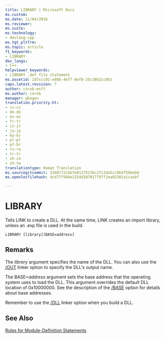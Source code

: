 ```yaml
---
title: LIBRARY | Microsoft Docs
ms.custom: 
ms.date: 11/04/2016
ms.reviewer: 
ms.suite: 
ms.technology:
- devlang-cpp
ms.tgt_pltfrm: 
ms.topic: article
f1_keywords:
- LIBRARY
dev_langs:
- C++
helpviewer_keywords:
- LIBRARY .def file statement
ms.assetid: 1d7ccc92-e088-4ef7-9ef0-25c3862cc051
caps.latest.revision: 7
author: corob-msft
ms.author: corob
manager: ghogen
translation.priority.ht:
- cs-cz
- de-de
- es-es
- fr-fr
- it-it
- ja-jp
- ko-kr
- pl-pl
- pt-br
- ru-ru
- tr-tr
- zh-cn
- zh-tw
translationtype: Human Translation
ms.sourcegitcommit: 3168772cbb7e8127523bc2fc2da5cc9b4f59beb8
ms.openlocfilehash: 4cd77f504a1254d387017797f1ea02381a1caabf

---
```

# LIBRARY
Tells LINK to create a DLL. At the same time, LINK creates an import library, unless an .exp file is used in the build.  
  
```  
LIBRARY [library][BASE=address]  
```  
  
## Remarks  
 The *library* argument specifies the name of the DLL. You can also use the [/OUT](../../build/reference/out-output-file-name.md) linker option to specify the DLL's output name.  
  
 The BASE=*address* argument sets the base address that the operating system uses to load the DLL. This argument overrides the default DLL location of 0x10000000. See the description of the [/BASE](../../build/reference/base-base-address.md) option for details about base addresses.  
  
 Remember to use the [/DLL](../../build/reference/dll-build-a-dll.md) linker option when you build a DLL.  
  
## See Also  
 [Rules for Module-Definition Statements](../../build/reference/rules-for-module-definition-statements.md)


<!--HONumber=Jan17_HO1-->


